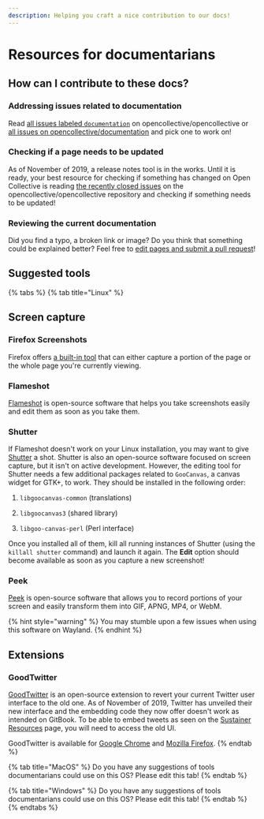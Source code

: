 ```yaml
---
description: Helping you craft a nice contribution to our docs!
---
```


# Resources for documentarians

## How can I contribute to these docs?

### Addressing issues related to documentation

Read [all issues labeled `documentation`](https://github.com/opencollective/opencollective/issues?q=is%3Aissue+is%3Aopen+label%3Adocumentation) on opencollective/opencollective or [all issues on opencollective/documentation](https://github.com/opencollective/documentation/issues) and pick one to work on!

### Checking if a page needs to be updated

As of November of 2019, a release notes tool is in the works. Until it is ready, your best resource for checking if something has changed on Open Collective is reading [the recently closed issues](https://github.com/opencollective/opencollective/issues?q=is%3Aissue+is%3Aclosed) on the opencollective/opencollective repository and checking if something needs to be updated!

### Reviewing the current documentation

Did you find a typo, a broken link or image? Do you think that something could be explained better? Feel free to [edit pages and submit a pull request](suggesting-changes.md)!

## Suggested tools 

{% tabs %}
{% tab title="Linux" %}
## Screen capture

### Firefox Screenshots

Firefox offers [a built-in tool](https://support.mozilla.org/en-US/kb/firefox-screenshots) that can either capture a portion of the page or the whole page you're currently viewing.

### Flameshot

[Flameshot](https://flameshot.org/) is open-source software that helps you take screenshots easily and edit them as soon as you take them.

### Shutter

If Flameshot doesn't work on your Linux installation, you may want to give [Shutter](https://launchpad.net/shutter) a shot. Shutter is also an open-source software focused on screen capture, but it isn't on active development. However, the editing tool for Shutter needs a few additional packages related to `GooCanvas`, a canvas widget for GTK+, to work. They should be installed in the following order: 

1. `libgoocanvas-common` \(translations\) 

2. `libgoocanvas3` \(shared library\) 

3. `libgoo-canvas-perl` \(Perl interface\)

Once you installed all of them, kill all running instances of Shutter \(using the `killall shutter` command\) and launch it again. The **Edit** option should become available as soon as you capture a new screenshot!

### Peek

[Peek](https://github.com/phw/peek) is open-source software that allows you to record portions of your screen and easily transform them into GIF, APNG, MP4, or WebM. 

{% hint style="warning" %}
You may stumble upon a few issues when using this software on Wayland.
{% endhint %}

## Extensions

### GoodTwitter

[GoodTwitter](https://github.com/ZusorCode/GoodTwitter) is an open-source extension to revert your current Twitter user interface to the old one. As of November of 2019, Twitter has unveiled their new interface and the embedding code they now offer doesn't work as intended on GitBook. To be able to embed tweets as seen on the [Sustainer Resources](../../financial-contributors/organizations/sustainer-resources.md) page, you will need to access the old UI.

GoodTwitter is available for [Google Chrome](https://chrome.google.com/webstore/detail/goodtwitter/jbanhionoclikdjnjlcmefiofgjimgca) and [Mozilla Firefox](https://addons.mozilla.org/en-US/firefox/addon/goodtwitter/).
{% endtab %}

{% tab title="MacOS" %}
Do you have any suggestions of tools documentarians could use on this OS? Please edit this tab!
{% endtab %}

{% tab title="Windows" %}
Do you have any suggestions of tools documentarians could use on this OS? Please edit this tab!
{% endtab %}
{% endtabs %}

